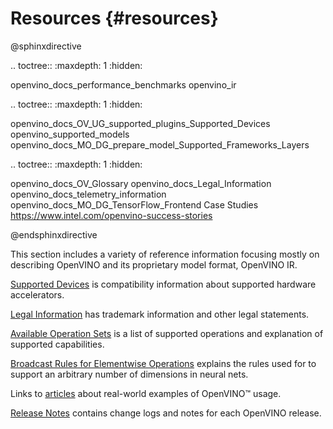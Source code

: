 # Resources {#resources}


@sphinxdirective

.. toctree::
   :maxdepth: 1
   :hidden:

   openvino_docs_performance_benchmarks
   openvino_ir

.. toctree::
   :maxdepth: 1
   :hidden:

   openvino_docs_OV_UG_supported_plugins_Supported_Devices
   openvino_supported_models
   openvino_docs_MO_DG_prepare_model_Supported_Frameworks_Layers

.. toctree::
   :maxdepth: 1
   :hidden:

   openvino_docs_OV_Glossary
   openvino_docs_Legal_Information
   openvino_docs_telemetry_information
   openvino_docs_MO_DG_TensorFlow_Frontend
   Case Studies <https://www.intel.com/openvino-success-stories>


@endsphinxdirective


This section includes a variety of reference information focusing mostly on describing OpenVINO 
and its proprietary model format, OpenVINO IR.


[Supported Devices](../OV_Runtime_UG/supported_plugins/Supported_Devices.md) is compatibility information about supported hardware accelerators.

[Legal Information](../Legal_Information.md) has trademark information and other legal statements.

[Available Operation Sets](../ops/opset.md) is a list of supported operations and explanation of supported capabilities.

[Broadcast Rules for Elementwise Operations](../ops/broadcast_rules.md) explains the rules used for to support an arbitrary number of dimensions in neural nets.

Links to [articles](https://www.intel.com/openvino-success-stories) about real-world examples of OpenVINO™ usage.

[Release Notes](https://software.intel.com/content/www/us/en/develop/articles/openvino-relnotes.html) contains change logs and notes for each OpenVINO release.

